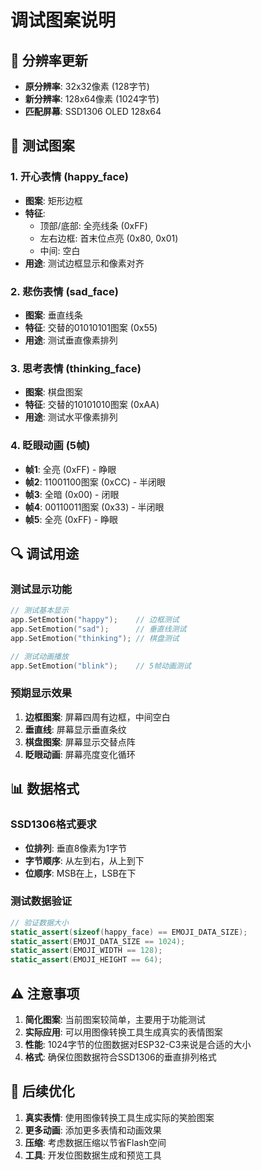 # 调试图案说明

## 📐 分辨率更新

- **原分辨率**: 32x32像素 (128字节)
- **新分辨率**: 128x64像素 (1024字节)
- **匹配屏幕**: SSD1306 OLED 128x64

## 🎨 测试图案

### 1. 开心表情 (happy_face)
- **图案**: 矩形边框
- **特征**: 
  - 顶部/底部: 全亮线条 (0xFF)
  - 左右边框: 首末位点亮 (0x80, 0x01)
  - 中间: 空白
- **用途**: 测试边框显示和像素对齐

### 2. 悲伤表情 (sad_face)
- **图案**: 垂直线条
- **特征**: 交替的01010101图案 (0x55)
- **用途**: 测试垂直像素排列

### 3. 思考表情 (thinking_face)
- **图案**: 棋盘图案
- **特征**: 交替的10101010图案 (0xAA)
- **用途**: 测试水平像素排列

### 4. 眨眼动画 (5帧)
- **帧1**: 全亮 (0xFF) - 睁眼
- **帧2**: 11001100图案 (0xCC) - 半闭眼
- **帧3**: 全暗 (0x00) - 闭眼
- **帧4**: 00110011图案 (0x33) - 半闭眼
- **帧5**: 全亮 (0xFF) - 睁眼

## 🔍 调试用途

### 测试显示功能
```cpp
// 测试基本显示
app.SetEmotion("happy");    // 边框测试
app.SetEmotion("sad");      // 垂直线测试
app.SetEmotion("thinking"); // 棋盘测试

// 测试动画播放
app.SetEmotion("blink");    // 5帧动画测试
```

### 预期显示效果
1. **边框图案**: 屏幕四周有边框，中间空白
2. **垂直线**: 屏幕显示垂直条纹
3. **棋盘图案**: 屏幕显示交替点阵
4. **眨眼动画**: 屏幕亮度变化循环

## 📊 数据格式

### SSD1306格式要求
- **位排列**: 垂直8像素为1字节
- **字节顺序**: 从左到右，从上到下
- **位顺序**: MSB在上，LSB在下

### 测试数据验证
```cpp
// 验证数据大小
static_assert(sizeof(happy_face) == EMOJI_DATA_SIZE);
static_assert(EMOJI_DATA_SIZE == 1024);
static_assert(EMOJI_WIDTH == 128);
static_assert(EMOJI_HEIGHT == 64);
```

## ⚠️ 注意事项

1. **简化图案**: 当前图案较简单，主要用于功能测试
2. **实际应用**: 可以用图像转换工具生成真实的表情图案
3. **性能**: 1024字节的位图数据对ESP32-C3来说是合适的大小
4. **格式**: 确保位图数据符合SSD1306的垂直排列格式

## 🔄 后续优化

1. **真实表情**: 使用图像转换工具生成实际的笑脸图案
2. **更多动画**: 添加更多表情和动画效果
3. **压缩**: 考虑数据压缩以节省Flash空间
4. **工具**: 开发位图数据生成和预览工具
